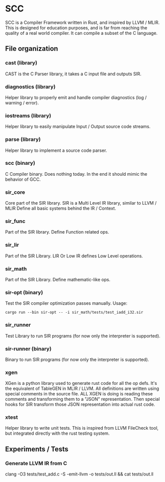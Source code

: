 # SCC

SCC is a Compiler Framework written in Rust, and inspired by LLVM / MLIR.
This is designed for education purposes, and is far from reaching the quality of a real world compiler.
It can compile a subset of the C language.

## File organization

### cast (library)

CAST is the C Parser library, it takes a C input file and outputs SIR.

### diagnostics (library)

Helper library to properly emit and handle compiler diagnostics (log / warning / error).

### iostreams (library)

Helper library to easily manipulate Input / Output source code streams.

### parse (library)

Helper library to implement a source code parser.

### scc (binary)

C Compiler binary.
Does nothing today.
In the end it should mimic the behavior of GCC.

### sir_core

Core part of the SIR library.
SIR is a Multi Level IR library, similar to LLVM / MLIR
Define all basic systems behind the IR / Context.

### sir_func

Part of the SIR library.
Define Function related ops.

### sir_lir

Part of the SIR Library.
LIR Or Low IR defines Low Level operations.

### sir_math

Part of the SIR Library.
Define mathematic-like ops.

### sir-opt (binary)

Test the SIR compiler optimization passes manually.
Usage:

```shell
cargo run --bin sir-opt -- -i sir_math/tests/test_iadd_i32.sir
```

### sir_runner

Test Library to run SIR programs (for now only the interpreter is supported).

### sir-runner (binary)

Binary to run SIR programs (for now only the interpreter is supported).

### xgen

XGen is a python library used to generate rust code for all the op defs.
It's the equivalent of TableGEN in MLIR / LLVM.
All definitions are written using special comments in the source file.
ALL XGEN is doing is reading these comments and transforming them to a "JSON" representation.
Then special hooks for SIR transform those JSON representation into actual rust code.

### xtest

Helper library to write unit tests.
This is inspired from LLVM FileCheck tool, but integrated directly with the rust testing system.

## Experiments / Tests

### Generate LLVM IR from C

clang -O3 tests/test_add.c -S -emit-llvm -o tests/out.ll && cat tests/out.ll